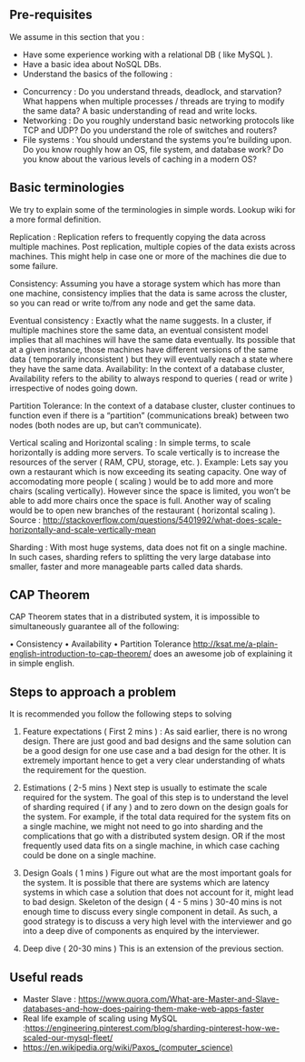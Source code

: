 ## Pre-requisites
We assume in this section that you :

*  Have some experience working with a relational DB ( like MySQL ).
*  Have a basic idea about NoSQL DBs.
*  Understand the basics of the following : 

  -  Concurrency : Do you understand threads, deadlock, and starvation? What happens when multiple processes / threads are trying to modify the same data? A basic understanding of read and write locks.
  -  Networking : Do you roughly understand basic networking protocols like TCP and UDP? Do you understand the role of switches and routers?
  -  File systems : You should understand the systems you’re building upon. Do you know roughly how an OS, file system, and database work? Do you know about the various levels of caching in a modern OS?

## Basic terminologies

We try to explain some of the terminologies in simple words. Lookup wiki for a more formal definition.

Replication : Replication refers to frequently copying the data across multiple machines. Post replication, multiple copies of the data exists across machines. This might help in case one or more of the machines die due to some failure.

Consistency: Assuming you have a storage system which has more than one machine, consistency implies that the data is same across the cluster, so you can read or write to/from any node and get the same data.

Eventual consistency : Exactly what the name suggests. In a cluster, if multiple machines store the same data, an eventual consistent model implies that all machines will have the same data eventually. Its possible that at a given instance, those machines have different versions of the same data ( temporarily inconsistent ) but they will eventually reach a state where they have the same data.
Availability: In the context of a database cluster, Availability refers to the ability to always respond to queries ( read or write ) irrespective of nodes going down.

Partition Tolerance: In the context of a database cluster, cluster continues to function even if there is a “partition” (communications break) between two nodes (both nodes are up, but can’t communicate).

Vertical scaling and Horizontal scaling : In simple terms, to scale horizontally is adding more servers. To scale vertically is to increase the resources of the server ( RAM, CPU, storage, etc. ). 
Example: Lets say you own a restaurant which is now exceeding its seating capacity. One way of accomodating more people ( scaling ) would be to add more and more chairs (scaling vertically). However since the space is limited, you won’t be able to add more chairs once the space is full. 
Another way of scaling would be to open new branches of the restaurant ( horizontal scaling ). 
Source : http://stackoverflow.com/questions/5401992/what-does-scale-horizontally-and-scale-vertically-mean

Sharding : With most huge systems, data does not fit on a single machine. In such cases, sharding refers to splitting the very large database into smaller, faster and more manageable parts called data shards.

## CAP Theorem
CAP Theorem states that in a distributed system, it is impossible to simultaneously guarantee all of the following:

•  Consistency
•  Availability
•  Partition Tolerance
http://ksat.me/a-plain-english-introduction-to-cap-theorem/ does an awesome job of explaining it in simple english.

## Steps to approach a problem
It is recommended you follow the following steps to solving 

1. Feature expectations ( First 2 mins ) : 
As said earlier, there is no wrong design. There are just good and bad designs and the same solution can be a good design for one use case and a bad design for the other. It is extremely important hence to get a very clear understanding of whats the requirement for the question.
2. Estimations ( 2-5 mins ) 
Next step is usually to estimate the scale required for the system. The goal of this step is to understand the level of sharding required ( if any ) and to zero down on the design goals for the system. 
For example, if the total data required for the system fits on a single machine, we might not need to go into sharding and the complications that go with a distributed system design. 
OR if the most frequently used data fits on a single machine, in which case caching could be done on a single machine.

3. Design Goals ( 1 mins ) 
Figure out what are the most important goals for the system. It is possible that there are systems which are latency systems in which case a solution that does not account for it, might lead to bad design.
Skeleton of the design ( 4 - 5 mins ) 
30-40 mins is not enough time to discuss every single component in detail. As such, a good strategy is to discuss a very high level with the interviewer and go into a deep dive of components as enquired by the interviewer.

4. Deep dive ( 20-30 mins ) 
This is an extension of the previous section.

## Useful reads

*  Master Slave : https://www.quora.com/What-are-Master-and-Slave-databases-and-how-does-pairing-them-make-web-apps-faster
*  Real life example of scaling using MySQL :https://engineering.pinterest.com/blog/sharding-pinterest-how-we-scaled-our-mysql-fleet/
*  https://en.wikipedia.org/wiki/Paxos_(computer_science)
